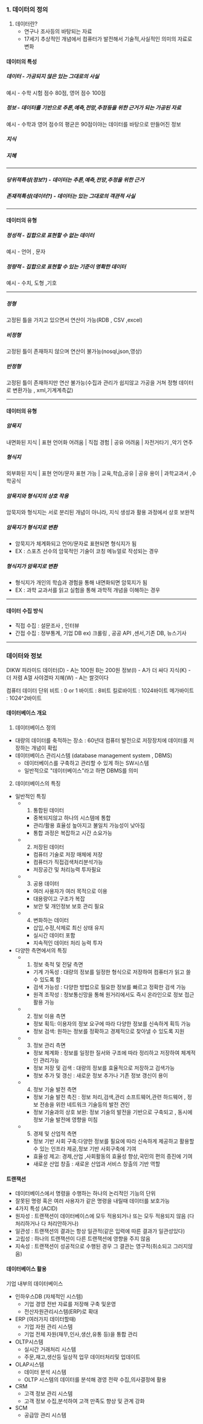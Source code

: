 
### 1. 데이터의 정의
1. 데이터란? 
	- 연구나 조사등의 바탕되는 자료
	- 17세기 추상적인 개념에서 컴퓨터가 발전해서 기술적,사실적인 의미의 자료로 변화


####  데이터의 특성
##### 데이터 - 가공되지 않은 있는 그대로의 사실 
예시 - 수학 시험 점수 80점, 영어 점수 100점
##### 정보 - 데이터를 기반으로 추론,예측,전망,추정등을 위한 근거가 되는 가공된 자료
예시 - 수학과 영어 점수의 평균은 90점이야는 데이터를 바탕으로 만들어진 정보
##### 지식
##### 지혜
----
##### 당위적특성(정보?) - 데이터는 추론,예측,전망,추정을 위한 근거 
##### 존재적특성(데이터?) - 데이터는 있는 그대로의 객관적 사실 
---- 
#### 데이터의 유형
##### 정성적 - 집합으로 표현할 수 없는 데이터
예시 - 언어 , 문자
##### 정량적 - 집합으로 표현할 수 있는 기준이 명확한 데이터
예시 - 수치, 도형 ,기호

------- 
##### 정형 
고정된 틀을 가지고 있으면서 연산이 가능(RDB , CSV ,excel)
##### 비정형 
고정된 틀이 존재하지 않으며 연산이 불가능(nosql,json,영상)
##### 반정형 
고정된 틀이 존재하지만 연산 불가능(수집과 관리가 쉽지않고 가공을 거쳐 정형 데이터로 변환가능 , xml,기계계측값)

--------- 
#### 데이터의 유형
##### 암묵지 
내면화된 지식 | 표현 언어화 어려움 | 직접 경험 | 공유 어려움 | 자전거타기 ,악기 연주
##### 형식지
외부화된 지식 | 표현 언어/문자 표현 가능 | 교육,학습,공유 | 공유 용이 | 과학교과서 ,수학공식 

##### 암묵지와 형식지의 상호 작용
암묵지와 형식지는 서로 분리된 개념이 아니라, 지식 생성과 활용 과정에서 상호 보완적

##### 암묵지가 형식지로 변환
- 암묵지가 체계화되고 언어/문자로 표현되면 형식지가 됨 
- EX : 스포츠 선수의 암묵적인 기술이 코칭 메뉴얼로 작성되는 경우
##### 형식지가 암묵지로 변환 
-  형식지가 개인의 학습과 경험을 통해 내면화되면 암묵지가 됨
- EX : 과학 교과서를 읽고 실험을 통해 과학적 개념을 이해하는 경우


------
#### 데이터 수집 방식
- 직접 수집 : 설문조사 , 인터뷰
- 간접 수집 : 정부통계, 기업 DB 
	ex) 크롤링 , 공공 API ,센서,기존 DB, 뉴스기사


----- 
### 데이터와 정보
DIKW 피라미드 
데이터(D) - A는 100원 B는 200원
정보(I) - A가 더 싸다
지식(K) - 더 저렴 A껄 사야겠따
지혜(W) - A는 쌀것이다


컴퓨터 데이터 단위
비트 : 0 or 1
바이트 : 8비트
킬로바이트 : 1024바이트
메가바이트 : 1024^2바이트



#### 데이터베이스 개요
1. 데이터베이스 정의
- 대량의 데이터를 축적하는 장소 : 60년대 컴퓨터 발전으로 저장장치에 데이터를 저장하는 개념이 확립
- 데이터베이스 관리시스템 (database management system , DBMS)
	- 데이터베이스를 구축하고 관리할 수 있게 하는 SW시스템
	- 일반적으로 "데이터베이스"라고 하면 DBMS를 의미
2.  데이터베이스의 특징
 - 일반적인 특징
	 - 1. 통합된 데이터
		 - 중복되지않고 하나의 시스템에 통합
		 - 관리/활용 효율성 높아지고 불일치 가능성이 낮아짐
		 - 통합 과정은 복잡하고 시간 소요가능
	- 2. 저장된 데이터
		- 컴퓨터 기술로 저장 매체에 저장
		- 컴퓨터가 직접검색처리분석가능
		- 저장공간 및 처리능력 투자필요
	- 3. 공용 데이터
		- 여러 사용자가 여러 목적으로 이용
		- 대용량이고 구조가 복잡
		- 보안 및 개인정보 보호 관리 필요
	- 4. 변화하는 데이터
		-  삽입,수정,삭제로 최신 상태 유지
		- 실시간 데이터 포함
		- 지속적인 데이터 처리 능력 투자
- 다양한 측면에서의 특징
	- 1. 정보 축적 및 전달 측면
		- 기계 가독성 : 대량의 정보를 일정한 형식으로 저장하여 컴퓨터가 읽고 쓸 수 있도록 함
		- 검색 가능성 : 다양한 방법으로 필요한 정보를 빠르고 정확한 검색 가능
		- 원격 조작성 : 정보통신망을 통해 원거리에서도 즉시 온라인으로 정보 접근 활용 가능
	- 2. 정보 이용 측면
		- 정보 획득: 이용자의 정보 요구에 따라 다양한 정보를 신속하게 획득 가능
		- 정보 검색: 원하는 정보를 정확하고 경제적으로 찾아낼 수 있도록 지원
	- 3. 정보 관리 측면 
		- 정보 체계화 : 정보를 일정한 질서와 구조에 따라 정리하고 저장하여 체계적인 관리가능
		- 정보 저장 및 검색 : 대량의 정보를 효율적으로 저장하고 검색가능
		- 정보 추가 및 갱신 : 새로운 정보 추가나 기존 정보 갱신이 용이
	- 4. 정보 기술 발전 측면
		- 정보 기술 발전 촉진 : 정보 처리,검색,관리 소프트웨어,관련 하드웨어 , 정보 전송을 위한 네트워크 기술등의 발전 견인
		- 정보 기술과의 상호 보완: 정보 기술의 발전을 기반으로 구축되고 , 동시에 정보 기술 발전에 영향을 미침
	- 5. 경제 및 산업적 측면
		- 정보 기반 사회 구축:다양한 정보를 필요에 따라 신속하게 제공하고 활용할 수 있는 인프라 제공,정보 기반 사회구축에 기여
		- 효율성 제고: 경제,산업 ,사회활동의 효율성 향상,국민의 편의 증진에 기여
		- 새로운 산업 창출 : 새로운 산업과 서비스 창출의 기반 역할

#### 트랜잭션
- 데이터베이스에서 명령을 수행하는 하나의 논리적인 기능의 단위
- 잘못된 명령 혹은 여러 사용자가 같은 명령을 내릴때 데이터를 보호가능
- 4가지 특성  (ACID)
- 원자성 : 트랜잭션이 데이터베이스에 모두 적용되거나 또는 모두 적용되지 않음 (다 처리하거나 다 처리안하거나)
- 일관성 : 트랜잭션의 결과는 항상 일관적(같은 입력에 따른 결과가 일관성있다)
- 고립성 :  하나의 트랜잭션이 다른 트랜잭션에 영향을 주지 않음
- 지속성 : 트랜잭션이 성공적으로 수행된 경우 그 결관는 영구적(취소되고 그러지않음)
#### 데이터베이스 활용
기업 내부의 데이터베이스
- 인하우스DB (자체적인 시스템)
	- 기업 경영 전반 자료를 저장해 구축 및운영
	- 전산자원관리시스템(ERP)로 확대
- ERP (여러가지 데이터할때)
	- 기업 자원 관리 시스템
	- 기업 전체 자원(재무,인사,생산,유통 등)을 통합 관리
- OLTP시스템
	- 실시간 거래처리 시스템
	- 주문,재고,생산등 일상적 업무 데이터처리및 업데이트
- OLAP시스템
	- 데이터 분석 시스템
	- OLTP 시스템의 데이터를 분석해 경영 전략 수집,의사결정에 활용
-  CRM 
	- 고객 정보 관리 시스템
	- 고객 정보 수집,분석하여 고객 만족도 향상 및 관계 강화
- SCM
	- 공급망 관리 시스템
